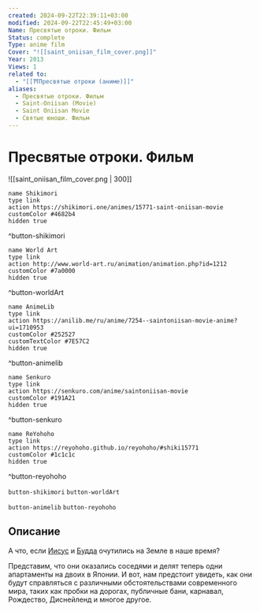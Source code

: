 ```yaml
---
created: 2024-09-22T22:39:11+03:00
modified: 2024-09-22T22:45:49+03:00
Name: Пресвятые отроки. Фильм
Status: complete
Type: anime film
Cover: "![[saint_oniisan_film_cover.png]]"
Year: 2013
Views: 1
related to:
  - "[[⛩️Пресвятые отроки (аниме)]]"
aliases:
  - Пресвятые отроки. Фильм
  - Saint☆Oniisan (Movie)
  - Saint Oniisan Movie
  - Святые юноши. Фильм
---
```


# Пресвятые отроки. Фильм

![[saint_oniisan_film_cover.png | 300]]

```button
name Shikimori
type link
action https://shikimori.one/animes/15771-saint-oniisan-movie
customColor #4682b4
hidden true
```
^button-shikimori

```button
name World Art
type link
action http://www.world-art.ru/animation/animation.php?id=1212
customColor #7a0000
hidden true
```
^button-worldArt

```button
name AnimeLib
type link
action https://anilib.me/ru/anime/7254--saintoniisan-movie-anime?ui=1710953
customColor #252527
customTextColor #7E57C2
hidden true
```
^button-animelib

```button
name Senkuro
type link
action https://senkuro.com/anime/saintoniisan-movie
customColor #191A21
hidden true
```
^button-senkuro

```button
name ReYohoho
type link
action https://reyohoho.github.io/reyohoho/#shiki15771
customColor #1c1c1c
hidden true
```
^button-reyohoho



`button-shikimori` `button-worldArt`

`button-animelib` `button-reyohoho`

## Описание

А что, если [Иисус](https://shikimori.one/characters/15560-jesus) и [Будда](https://shikimori.one/characters/15562-buddha) очутились на Земле в наше время?

Представим, что они оказались соседями и делят теперь одни апартаменты на двоих в Японии. И вот, нам предстоит увидеть, как они будут справляться с различными обстоятельствами современного мира, таких как пробки на дорогах, публичные бани, карнавал, Рождество, Диснейленд и многое другое.
